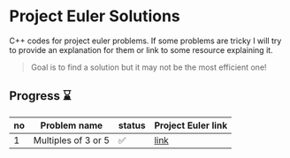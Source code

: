 # Project Euler Solutions

C++ codes for project euler problems.
If some problems are tricky I will try to provide an explanation for them or link to some resource explaining it.

> Goal is to find a solution but it may not be the most efficient one!

## Progress ⌛

| no  | Problem name        | status | Project Euler link                         |
| --- | ------------------- | ------ | ------------------------------------------ |
| 1   | Multiples of 3 or 5 | ✅      | [link](https://projecteuler.net/problem=1) |

